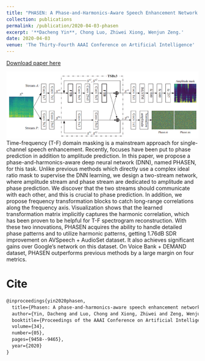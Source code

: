 ```yaml
---
title: "PHASEN: A Phase-and-Harmonics-Aware Speech Enhancement Network."
collection: publications
permalink: /publication/2020-04-03-phasen
excerpt: '**Dacheng Yin**, Chong Luo, Zhiwei Xiong, Wenjun Zeng.'
date: 2020-04-03
venue: 'The Thirty-Fourth AAAI Conference on Artificial Intelligence'
---
```

[Download paper here](https://ojs.aaai.org/index.php/AAAI/article/download/6489/6345)

![Architecture](/images/phasen.png)
Time-frequency (T-F) domain masking is a mainstream approach for single-channel speech enhancement. Recently, focuses have been put to phase prediction in addition to
amplitude prediction. In this paper, we propose a phase-and-harmonics-aware deep neural network (DNN), named
PHASEN, for this task. Unlike previous methods which directly use a complex ideal ratio mask to supervise the DNN
learning, we design a two-stream network, where amplitude
stream and phase stream are dedicated to amplitude and phase
prediction. We discover that the two streams should communicate with each other, and this is crucial to phase prediction.
In addition, we propose frequency transformation blocks to
catch long-range correlations along the frequency axis. Visualization shows that the learned transformation matrix implicitly captures the harmonic correlation, which has been proven
to be helpful for T-F spectrogram reconstruction. With these
two innovations, PHASEN acquires the ability to handle detailed phase patterns and to utilize harmonic patterns, getting
1.76dB SDR improvement on AVSpeech + AudioSet dataset.
It also achieves significant gains over Google’s network on
this dataset. On Voice Bank + DEMAND dataset, PHASEN
outperforms previous methods by a large margin on four metrics.

Cite
===

```latex
@inproceedings{yin2020phasen,
  title={Phasen: A phase-and-harmonics-aware speech enhancement network},
  author={Yin, Dacheng and Luo, Chong and Xiong, Zhiwei and Zeng, Wenjun},
  booktitle={Proceedings of the AAAI Conference on Artificial Intelligence},
  volume={34},
  number={05},
  pages={9458--9465},
  year={2020}
}
```